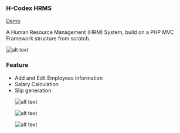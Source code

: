 <h3>H-Codex HRMS</h3>

<a href="https://f-codex.herokuapp.com" target="_blank">Demo</a> 


<p>A Human Resource Management (HRM) System, build on a PHP MVC Framework structure from scratch.</p>

![alt text](https://github.com/moElhaj/hrms/blob/master/readme/payroll.PNG)

<h3>Feature</h3>
<ul>
<li>Add and Edit Employees information</li>
<li>Salary Calculation</li>
<li>Slip generation</li>

![alt text](https://github.com/moElhaj/hrms/blob/master/readme/employees.PNG)


![alt text](https://github.com/moElhaj/hrms/blob/master/readme/payroll_department.PNG)


![alt text](https://github.com/moElhaj/hrms/blob/master/readme/slip.PNG)
